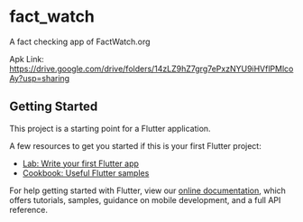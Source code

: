 # fact_watch

A fact checking app of FactWatch.org

Apk Link: https://drive.google.com/drive/folders/14zLZ9hZ7grg7ePxzNYU9iHVflPMlcoAy?usp=sharing

## Getting Started

This project is a starting point for a Flutter application.

A few resources to get you started if this is your first Flutter project:

- [Lab: Write your first Flutter app](https://flutter.dev/docs/get-started/codelab)
- [Cookbook: Useful Flutter samples](https://flutter.dev/docs/cookbook)

For help getting started with Flutter, view our
[online documentation](https://flutter.dev/docs), which offers tutorials,
samples, guidance on mobile development, and a full API reference.
